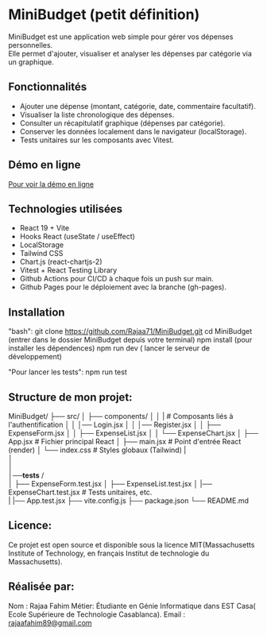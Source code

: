 #  MiniBudget (petit définition)

MiniBudget est une application web simple pour gérer vos dépenses personnelles.  
Elle permet d'ajouter, visualiser et analyser les dépenses par catégorie via un graphique.

## Fonctionnalités

- Ajouter une dépense (montant, catégorie, date, commentaire facultatif).
- Visualiser la liste chronologique des dépenses.
- Consulter un récapitulatif graphique (dépenses par catégorie).
- Conserver les données localement dans le navigateur (localStorage).
- Tests unitaires sur les composants avec Vitest.

## Démo en ligne 

[ Pour voir la démo en ligne](https://Rajaa71.github.io/MiniBudget/)  

## Technologies utilisées

- React 19 + Vite 
- Hooks React (useState / useEffect)
- LocalStorage 
- Tailwind CSS
- Chart.js (react-chartjs-2)
- Vitest + React Testing Library
- Github Actions pour CI/CD à chaque fois un push sur main.
- Github Pages pour le déploiement avec la branche (gh-pages).


## Installation

"bash": 
git clone https://github.com/Rajaa71/MiniBudget.git
cd MiniBudget (entrer dans le dossier MiniBudget depuis votre terminal)
npm install (pour installer les dépendences)
npm run dev ( lancer le serveur de développement)

"Pour lancer les tests":
npm run test

## Structure de mon projet:
MiniBudget/
├── src/
│   ├── components/
│   │   |                # Composants liés à l'authentification
│   │   │── Login.jsx
│   │   │── Register.jsx
│   │   ├── ExpenseForm.jsx
│   │   ├── ExpenseList.jsx
│   │   └── ExpenseChart.jsx
│   ├── App.jsx                 # Fichier principal React
│   ├── main.jsx                # Point d'entrée React (render)
│   └── index.css               # Styles globaux (Tailwind)
|     
│                 
│  
│──__tests__ /      
│       ├── ExpenseForm.test.jsx
│       ├── ExpenseList.test.jsx
│       |── ExpenseChart.test.jsx               # Tests unitaires, etc.    
|       |── App.test.jsx
├── vite.config.js
├── package.json
└── README.md


## Licence:
Ce projet est open source et disponible sous la licence MIT(Massachusetts Institute of Technology, en français Institut de technologie du Massachusetts).

## Réalisée par:
Nom : Rajaa Fahim
Métier: Étudiante en Génie Informatique dans EST Casa( Ecole Supérieure de Technologie
Casablanca).
Email : rajaafahim89@gmail.com